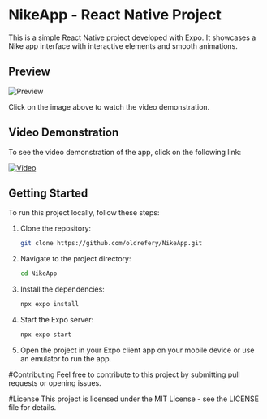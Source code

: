 # NikeApp - React Native Project

This is a simple React Native project developed with Expo. It showcases a Nike app interface with interactive elements and smooth animations.

## Preview

![Preview](https://github.com/oldrefery/NikeApp/assets/35261486/0a7d51d8-30e3-43e2-a18e-73f72244fded)

Click on the image above to watch the video demonstration.

## Video Demonstration

To see the video demonstration of the app, click on the following link:

[![Video](https://github.com/oldrefery/NikeApp/assets/35261486/0a7d51d8-30e3-43e2-a18e-73f72244fded)](https://github.com/oldrefery/NikeApp/assets/35261486/f39b3f2a-4cc2-4fb6-84e5-1c1272bea62d)

## Getting Started

To run this project locally, follow these steps:

1. Clone the repository:
   ```bash
   git clone https://github.com/oldrefery/NikeApp.git

2. Navigate to the project directory:
   ```bash
   cd NikeApp
   
3. Install the dependencies:
   ```bash
   npx expo install

4. Start the Expo server:
   ```bash
   npx expo start

5. Open the project in your Expo client app on your mobile device or use an emulator to run the app.

#Contributing
Feel free to contribute to this project by submitting pull requests or opening issues.

#License
This project is licensed under the MIT License - see the LICENSE file for details.
